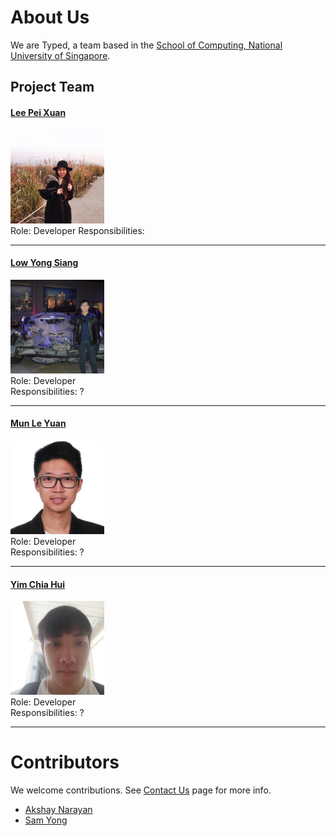 # About Us

We are Typed, a team based in the [School of Computing, National University of Singapore](http://www.comp.nus.edu.sg).

## Project Team

#### [Lee Pei Xuan](http://github.com/pyxyyy) <br>
<img src="images/LeePeiXuan.jpeg" width="150"><br>
Role: Developer
Responsibilities:

-----

#### [Low Yong Siang](http://github.com/YongSiang94)
<img src="images/LowYongSiang.jpg" width="150"><br>
Role: Developer <br>
Responsibilities: ?

-----

#### [Mun Le Yuan](http://github.com/Ley94)
<img src="images/MunLeYuan.jpg" width="150"><br>
Role: Developer <br>
Responsibilities: ?

-----

#### [Yim Chia Hui](http://github.com/sharkey1314)
<img src="images/YimChiaHui.jpg" width="150"><br>
Role: Developer <br>
Responsibilities: ?

-----

# Contributors

We welcome contributions. See [Contact Us](ContactUs.md) page for more info.

* [Akshay Narayan](https://github.com/se-edu/addressbook-level4/pulls?q=is%3Apr+author%3Aokkhoy)
* [Sam Yong](https://github.com/se-edu/addressbook-level4/pulls?q=is%3Apr+author%3Amauris)
